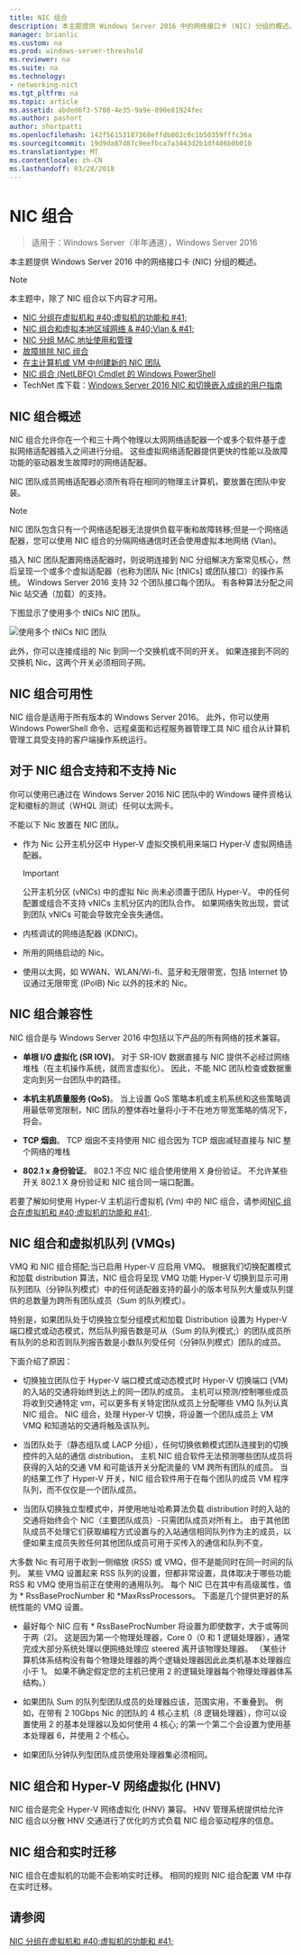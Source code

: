 ```yaml
---
title: NIC 组合
description: 本主题提供 Windows Server 2016 中的网络接口卡 (NIC) 分组的概述。
manager: brianlic
ms.custom: na
ms.prod: windows-server-threshold
ms.reviewer: na
ms.suite: na
ms.technology:
- networking-nict
ms.tgt_pltfrm: na
ms.topic: article
ms.assetid: abded6f3-5708-4e35-9a9e-890e81924fec
ms.author: pashort
author: shortpatti
ms.openlocfilehash: 142f56153187368effdb802c0c1b50359fffc36a
ms.sourcegitcommit: 19d9da87d87c9eefbca7a3443d2b1df486b0b010
ms.translationtype: MT
ms.contentlocale: zh-CN
ms.lasthandoff: 03/28/2018
---
```

# <a name="nic-teaming"></a>NIC 组合

>适用于：Windows Server（半年通道），Windows Server 2016

本主题提供 Windows Server 2016 中的网络接口卡 (NIC) 分组的概述。

> [!NOTE]  
> 本主题中，除了 NIC 组合以下内容才可用。  
>   
> - [NIC 分组在虚拟机和 #40;虚拟机的功能和 #41;](nict-vms.md)
> - [NIC 组合和虚拟本地区域网络 & #40;Vlan & #41;](nict-and-vlans.md)
> - [NIC 分组 MAC 地址使用和管理](NIC-Teaming-MAC-Address-Use-and-Management.md)
> - [故障排除 NIC 组合](Troubleshooting-NIC-Teaming.md) 
> - [在主计算机或 VM 中创建新的 NIC 团队](Create-a-New-NIC-Team-on-a-Host-Computer-or-VM.md)
> - [NIC 组合 (NetLBFO) Cmdlet 的 Windows PowerShell](https://technet.microsoft.com/library/jj130849.aspx)
> - TechNet 库下载：[Windows Server 2016 NIC 和切换嵌入成组的用户指南](https://gallery.technet.microsoft.com/Windows-Server-2016-839cb607?redir=0)
  
## <a name="bkmk_over"></a>NIC 组合概述  
NIC 组合允许你在一个和三十两个物理以太网网络适配器一个或多个软件基于虚拟网络适配器插入之间进行分组。 这些虚拟网络适配器提供更快的性能以及故障功能的驱动器发生故障时的网络适配器。  
  
NIC 团队成员网络适配器必须所有将在相同的物理主计算机，要放置在团队中安装。  
  
> [!NOTE]  
> NIC 团队包含只有一个网络适配器无法提供负载平衡和故障转移;但是一个网络适配器，您可以使用 NIC 组合的分隔网络通信时还会使用虚拟本地网络 (Vlan)。  
  
插入 NIC 团队配置网络适配器时，则说明连接到 NIC 分组解决方案常见核心，然后呈现一个或多个虚拟适配器（也称为团队 Nic [tNICs] 或团队接口）的操作系统。 Windows Server 2016 支持 32 个团队接口每个团队。 有各种算法分配之间 Nic 站交通（加载）的支持。  
  
下图显示了使用多个 tNICs NIC 团队。  
  
![使用多个 tNICs NIC 团队](../../media/NIC-Teaming/nict_overview.jpg)  
  
此外，你可以连接成组的 Nic 到同一个交换机或不同的开关。 如果连接到不同的交换机 Nic，这两个开关必须相同子网。  
  
## <a name="bkmk_avail"></a>NIC 组合可用性  
NIC 组合是适用于所有版本的 Windows Server 2016。 此外，你可以使用 Windows PowerShell 命令、远程桌面和远程服务器管理工具 NIC 组合从计算机管理工具受支持的客户端操作系统运行。  
  
## <a name="bkmk_nics"></a>对于 NIC 组合支持和不支持 Nic  
你可以使用已通过在 Windows Server 2016 NIC 团队中的 Windows 硬件资格认定和徽标的测试（WHQL 测试）任何以太网卡。  
  
不能以下 Nic 放置在 NIC 团队。  
  
-   作为 Nic 公开主机分区中 Hyper-V 虚拟交换机用来端口 Hyper-V 虚拟网络适配器。  
  
    > [!IMPORTANT]  
    > 公开主机分区 (vNICs) 中的虚拟 Nic 尚未必须置于团队 Hyper-V。 中的任何配置或组合不支持 vNICs 主机分区内的团队合作。 如果网络失败出现，尝试到团队 vNICs 可能会导致完全丧失通信。  
  
-   内核调试的网络适配器 (KDNIC)。  
  
-   所用的网络启动的 Nic。  
  
-   使用以太网，如 WWAN、WLAN/Wi-fi、蓝牙和无限带宽，包括 Internet 协议通过无限带宽 (IPoIB) Nic 以外的技术的 Nic。  
  
## <a name="bkmk_compat"></a>NIC 组合兼容性  
NIC 组合是与 Windows Server 2016 中包括以下产品的所有网络的技术兼容。  
  
-   **单根 I/O 虚拟化 (SR IOV)**。 对于 SR-IOV 数据直接与 NIC 提供不必经过网络堆栈（在主机操作系统，就而言虚拟化）。 因此，不能 NIC 团队检查或数据重定向到另一台团队中的路径。  
  
-   **本机主机质量服务 (QoS)**。 当上设置 QoS 策略本机或主机系统和这些策略调用最低带宽限制，NIC 团队的整体吞吐量将小于不在地方带宽策略的情况下，将会。  
  
-   **TCP 烟囱**。 TCP 烟囱不支持使用 NIC 组合因为 TCP 烟囱减轻直接与 NIC 整个网络的堆栈  
  
-   **802.1 x 身份验证**。 802.1 不应 NIC 组合使用使用 X 身份验证。 不允许某些开关 802.1 X 身份验证和 NIC 组合同一端口配置。  
  
若要了解如何使用 Hyper-V 主机运行虚拟机 (Vm) 中的 NIC 组合，请参阅[NIC 组合在虚拟机和 #40;虚拟机的功能和 #41;](../../technologies/nic-teaming/../../technologies/nic-teaming/NIC-Teaming-in-Virtual-Machines--VMs-.md).  
  
## <a name="bkmk_vmq"></a>NIC 组合和虚拟机队列 (VMQs)  
VMQ 和 NIC 组合搭配;当已启用 Hyper-V 应启用 VMQ。 根据我们切换配置模式和加载 distribution 算法，NIC 组合将呈现 VMQ 功能 Hyper-V 切换到显示可用队列团队（分钟队列模式）中的任何适配器支持的最小的版本号队列大量或队列提供的总数量为跨所有团队成员（Sum 的队列模式）。  
  
特别是，如果团队处于切换独立型分组模式和加载 Distribution 设置为 Hyper-V 端口模式或动态模式，然后队列报告数是可从（Sum 的队列模式;）的团队成员所有队列的总和否则队列报告数是小数队列受任何（分钟队列模式）团队的成员。  
  
下面介绍了原因：  
  
-   切换独立团队位于 Hyper-V 端口模式或动态模式时 Hyper-V 切换端口 (VM) 的入站的交通将始终到达上的同一团队的成员。 主机可以预测/控制哪些成员将收到交通特定 vm，可以更多有关特定团队成员上分配哪些 VMQ 队列认真 NIC 组合。 NIC 组合，处理 Hyper-V 切换，将设置一个团队成员上 VM VMQ 和知道站的交通将触及该队列。  
  
-   当团队处于（静态组队或 LACP 分组），任何切换依赖模式团队连接到的切换控件的入站的通信 distribution。 主机 NIC 组合软件无法预测哪些团队成员将获得的入站的交通 VM 和可能该开关分配流量的 VM 跨所有团队的成员。 当的结果工作了 Hyper-V 开关，NIC 组合软件用于在每个团队的成员 VM 程序队列，而不仅仅是一个团队成员。  
  
-   当团队切换独立型模式中，并使用地址哈希算法负载 distribution 时的入站的交通将始终会个 NIC（主要团队成员）-只需团队成员对所有上。 由于其他团队成员不处理它们获取编程方式设置与的入站通信相同队列作为主的成员，以便如果主成员失败任何其他团队成员可用于买传入的通信和队列不变。  
  
大多数 Nic 有可用于收到一侧缩放 (RSS) 或 VMQ，但不是能同时在同一时间的队列。 某些 VMQ 设置起来 RSS 队列的设置，但都非常设置，具体取决于哪些功能 RSS 和 VMQ 使用当前正在使用的通用队列。 每个 NIC 已在其中有高级属性，值为 * RssBaseProcNumber 和 \*MaxRssProcessors。 下面是几个提供更好的系统性能的 VMQ 设置。  
  
-   最好每个 NIC 应有 * RssBaseProcNumber 将设置为即使数字，大于或等同于两（2)。 这是因为第一个物理处理器，Core 0（0 和 1 逻辑处理器），通常完成大部分系统处理以便网络处理应 steered 离开该物理处理器。 （某些计算机体系结构没有每个物理处理器的两个逻辑处理器因此此类机基本处理器应小于 1。 如果不确定假定您的主机已使用 2 的逻辑处理器每个物理处理器体系结构。）  
  
-   如果团队 Sum 的队列型团队成员的处理器应该，范围实用，不重叠到。 例如，在带有 2 10Gbps Nic 的团队的 4 核心主机（8 逻辑处理器），你可以设置使用 2 的基本处理器以及如何使用 4 核心; 的第一个第二个会设置为使用基本处理器 6，并使用 2 个核心。  
  
-   如果团队分钟队列型团队成员使用处理器集必须相同。  
  
## <a name="bkmk_hnv"></a>NIC 组合和 Hyper-V 网络虚拟化 (HNV)  
NIC 组合是完全 Hyper-V 网络虚拟化 (HNV) 兼容。  HNV 管理系统提供给允许 NIC 组合以分散 HNV 交通进行了优化的方式负载 NIC 组合驱动程序的信息。  
  
## <a name="bkmk_live"></a>NIC 组合和实时迁移  
NIC 组合在虚拟机的功能不会影响实时迁移。 相同的规则 NIC 组合配置 VM 中存在实时迁移。  
  
## <a name="see-also"></a>请参阅  
[NIC 分组在虚拟机和 #40;虚拟机的功能和 #41;](../../technologies/nic-teaming/../../technologies/nic-teaming/NIC-Teaming-in-Virtual-Machines--VMs-.md)  
  


